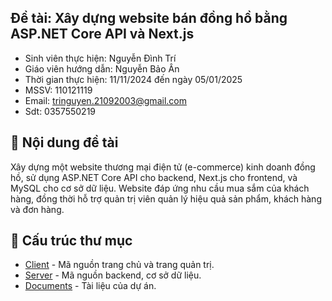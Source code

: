 ## Đề tài: Xây dựng website bán đồng hồ bằng ASP.NET Core API và Next.js
- Sinh viên thực hiện: Nguyễn Đình Trí
- Giáo viên hướng dẫn: Nguyễn Bảo Ân
- Thời gian thực hiện: 11/11/2024 đến ngày 05/01/2025
- MSSV: 110121119
- Email: tringuyen.21092003@gmail.com
- Sdt: 0357550219
## 📝 Nội dung đề tài
Xây dựng một website thương mại điện tử (e-commerce) kinh doanh đồng hồ, sử dụng ASP.NET Core API cho backend, Next.js cho frontend, và MySQL cho cơ sở dữ liệu. Website đáp ứng nhu cầu mua sắm của khách hàng, đồng thời hỗ trợ quản trị viên quản lý hiệu quả sản phẩm, khách hàng và đơn hàng.
## 📁 Cấu trúc thư mục
- [Client](./src/client/) - Mã nguồn trang chủ và trang quản trị.
- [Server](./src/server/) - Mã nguồn backend, cơ sở dữ liệu.
- [Documents](./thesis/) - Tài liệu của dự án.
